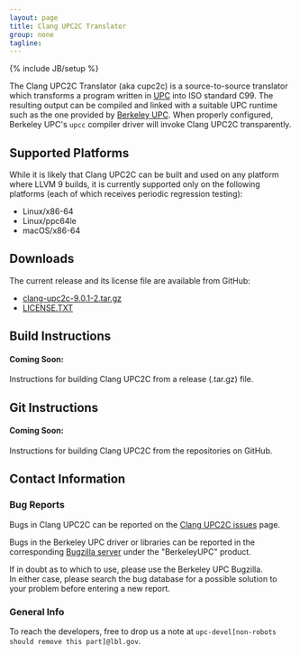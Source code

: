 ```yaml
---
layout: page
title: Clang UPC2C Translator
group: none
tagline: 
---
```

{% include JB/setup %}

The Clang UPC2C Translator (aka cupc2c) is a source-to-source translator which
transforms a program written in [UPC](http://upc-lang.org) into ISO standard
C99.  The resulting output can be compiled and linked with a suitable UPC
runtime such as the one provided by [Berkeley UPC](https://upc.lbl.gov).  When
properly configured, Berkeley UPC's `upcc` compiler driver will invoke
Clang UPC2C transparently.

## Supported Platforms

While it is likely that Clang UPC2C can be built and used on any platform where
LLVM 9 builds, it is currently supported only on the following platforms (each
of which receives periodic regression testing):

+ Linux/x86-64
+ Linux/ppc64le
+ macOS/x86-64

## Downloads

The current release and its license file are available from GitHub:

+ [clang-upc2c-9.0.1-2.tar.gz](https://github.com/clangupc/upc2c/releases/download/clang-upc2c-9.0.1-2/clang-upc2c-9.0.1-2.tar.gz)
+ [LICENSE.TXT](https://raw.githubusercontent.com/clangupc/upc2c/clang-upc2c-9.0.1-2/LICENSE.TXT)

## Build Instructions

#### Coming Soon:
Instructions for building Clang UPC2C from a release (.tar.gz) file.

## Git Instructions

#### Coming Soon:
Instructions for building Clang UPC2C from the repositories on GitHub.

## Contact Information

### Bug Reports

Bugs in Clang UPC2C can be reported on the
[Clang UPC2C issues](https://github.com/clangupc/upc2c/issues) page.

Bugs in the Berkeley UPC driver or libraries can be reported in the corresponding
[Bugzilla server](https://upc-bugs.lbl.gov) under the "BerkeleyUPC" product.

If in doubt as to which to use, please use the Berkeley UPC Bugzilla.  
In either case, please search the bug database for a possible solution
to your problem before entering a new report.

### General Info

To reach the developers, free to drop us a note at
`upc-devel[non-robots should remove this part]@lbl.gov`.

